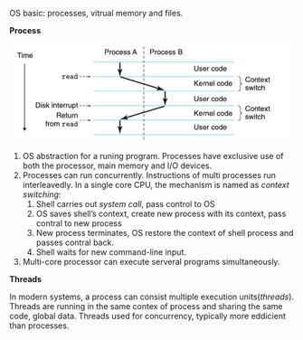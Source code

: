 OS basic: processes, vitrual memory and files.

**Process**

![context switching](https://raw.githubusercontent.com/lih627/MyPicGo/master/imgs/20211005165518.png)

1. OS abstraction for a runing program. Processes have exclusive use of both the processor, main memory and I/O devices.
2. Processes can run concurrently. Instructions of multi processes run interleavedly. In a single core CPU, the mechanism is named as *context switching*:
   1. Shell carries out *system call*, pass control to OS
   2. OS saves shell’s context, create new process with its context, pass contral to new process
   3. New process terminates, OS restore the context of shell process and passes contral back.
   4. Shell waits for new command-line input.
3. Multi-core processor can execute serveral programs simultaneously.

**Threads**

In modern systems, a process can consist multiple execution units(*threads*).  Threads are running in the same contex of process and sharing the same code, global data. Threads used for concurrency, typically more eddicient than processes.
